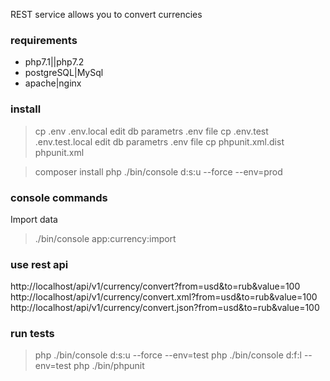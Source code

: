 REST service allows you to convert currencies

### requirements

* php7.1||php7.2
* postgreSQL|MySql
* apache|nginx

### install

>cp .env .env.local
>edit db parametrs .env file
>cp .env.test .env.test.local
>edit db parametrs .env file
>cp phpunit.xml.dist phpunit.xml

>composer install
>php ./bin/console d:s:u --force --env=prod

### console commands

Import data
>./bin/console app:currency:import

### use rest api

http://localhost/api/v1/currency/convert?from=usd&to=rub&value=100
http://localhost/api/v1/currency/convert.xml?from=usd&to=rub&value=100
http://localhost/api/v1/currency/convert.json?from=usd&to=rub&value=100

### run tests

>php ./bin/console d:s:u --force --env=test
>php ./bin/console d:f:l --env=test
>php ./bin/phpunit